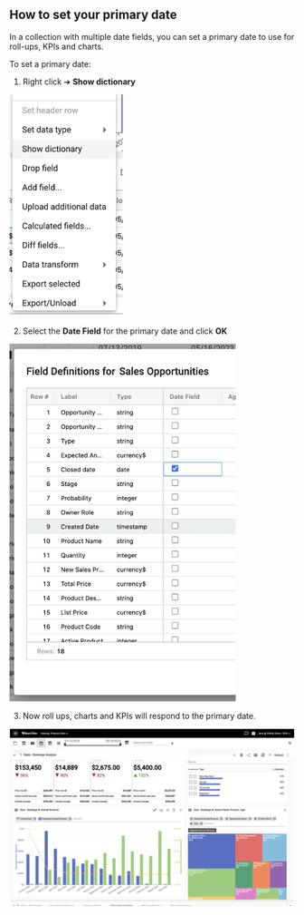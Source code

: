 ## How to set your primary date

In a collection with multiple date fields, you can set a primary date to use for roll-ups, KPIs and charts.

To set a primary date:

1.	Right click ➔ **Show dictionary**

<img src="../assets/date.png"  style="width:200px" class="border"></img>

2.  Select the **Date Field** for the primary date and click **OK**

<img src="../assets/date1.png"  style="width:400px" class="border"></img>

3.  Now roll ups, charts and KPIs will respond to the primary date.

<img src="../assets/date2.png"  style="width:800px" class="border"></img>

